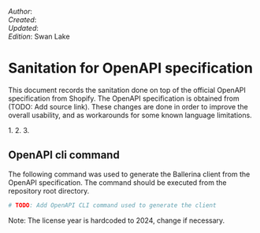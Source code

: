 _Author_:  <!-- TODO: Add author name --> \
_Created_: <!-- TODO: Add date --> \
_Updated_: <!-- TODO: Add date --> \
_Edition_: Swan Lake

# Sanitation for OpenAPI specification

This document records the sanitation done on top of the official OpenAPI specification from Shopify. 
The OpenAPI specification is obtained from (TODO: Add source link).
These changes are done in order to improve the overall usability, and as workarounds for some known language limitations.

[//]: # (TODO: Add sanitation details)
1. 
2. 
3. 

## OpenAPI cli command

The following command was used to generate the Ballerina client from the OpenAPI specification. The command should be executed from the repository root directory.

```bash
# TODO: Add OpenAPI CLI command used to generate the client
```
Note: The license year is hardcoded to 2024, change if necessary.
